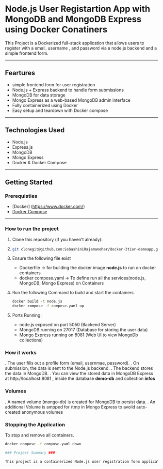 # Node.js User Registartion App with MongoDB and MongoDB Express using Docker Conatiners

This Project is a Dockerized full-stack  application that allows users to register with a email, username , and password via a 
node.js backend and a simple frontend form.

---

## Feartures

- simple frontend form for user registration
- Node.js + Express backend to handle form submissions
- MongoDB for data storage
- Mongo Express as a web-based MongoDB admin interface
- Fully containerized using Docker
- Easy setup and teardown with Docker compose


---

## Technologies Used

- Node.js
- Express.js
- MongoDB
- Mongo Express 
- Docker & Docker Compose

---

## Getting Started

### Prerequisties

- [Docker] (https://www.docker.com/)
- [Docker Compose](https://docs.docker.com/compose/)

---

### How to run the project

1. Clone this repository (if you haven't already):
2. 
   ```bash
   git clonegit@github.com:SabashiniRajamanohar/docker-3tier-demoapp.git
   
3. Ensure the following file exist
   - Dockerfile -> for building the docker image **node.js** to run on docker containers
   - docker compose.yaml -> To define run all the services(node.js, MongoDB, Mongo Express) on Containers

4. Run the following Command to build and start the containers.
   ```bash
   docker build -t node.js
   docker compose -f compose.yaml up 

5. Ports Running:
   - node.js exposed on port  5050 (Backend Server)
   - MongoDB running on 27017 (Database for storing the user data)
   - Mongo Express running on 8081 (Web UI to view MongoDb collections)

### How it works ###

. The user fills out a profile form (email, usernmae, password).
. On submission, the data is sent to the Node.js backend.
. The backend stores the data in MongoDB.
. You can view the stored data in MongoDB
Express at http://localhost:8081 , inside the database **demo-db** and collection **infos**

### Volumes ###
. A named volume (mongo-db) is created for MongoDB to persist data.
. An additional Volume is ampped for /tmp in Mongo Express to avoild auto-created anonymous volumes

### Stopping the Application ###
 To stop and remove all containers.

 ```bash
 docker compose -f compose.yaml down

### Project Summary ###

This project is a containerized Node.js user registration form application that runs with Docker and Docker Compose. It includes three services: a Node.js backend(built from a custom docker file), a MongoDB database to store user data, and Mongo Express as a web-based MongoDB GUI. Docker Compose orchestrates these services, making it easy to run the full stack with one command. Users can submit their information through the form, which is saved in MongoDB and can be viewed in real-time using Mongo Express. This setup demonstrates how to develop and deploy a simple full stack app usinh Docker Containers

